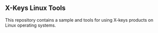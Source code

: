 ## X-Keys Linux Tools
This repository contains a sample and tools for using X-keys products on Linux operating systems.

